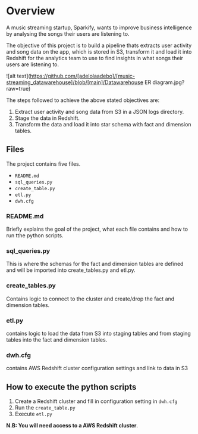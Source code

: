 # Overview
A music streaming startup, Sparkify, wants to improve business intelligence by 
analysing the songs their users are listening to.

The objective of this project is to build a pipeline thats extracts user activity and song data on the app, which is stored in S3, transform it and load it into Redshift for the analytics team to use to find insights in what songs their users are listening to. 

![alt text](https://github.com/[adelolaadebo]/[music-streaming_datawarehouse]/blob/[main]/Datawarehouse ER diagram.jpg?raw=true)

The steps followed to achieve the above stated objectives are:
1. Extract user activity and song data from S3 in a JSON logs directory.
2. Stage the data in Redshift.
3. Transform the data and load it into star schema with fact and dimension tables.

## Files
The project contains five files.
- `README.md`
- `sql_queries.py`
- `create_table.py`
- `etl.py`
- `dwh.cfg`

### README.md
Briefly explains the goal of the project, what each file contains and how to run tthe python scripts.

### sql_queries.py
This is where the schemas for the fact and dimension tables are defined and will be imported into create_tables.py and etl.py. 

### create_tables.py
Contains logic to connect to the cluster and create/drop the fact and dimension tables.

### etl.py
contains logic to load the data from S3 into staging tables and from staging tables into the fact and dimension tables.

### dwh.cfg
contains AWS Redshift cluster configuration settings and link to data in S3

## How to execute the python scripts
1. Create a Redshift cluster and fill in configuration setting in `dwh.cfg`
2. Run the `create_table.py` 
3. Execute `etl.py` 

**N.B: You will need access to a AWS Redshift cluster**.